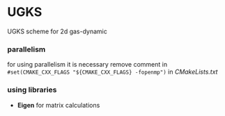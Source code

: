 # UGKS
UGKS scheme for 2d gas-dynamic

### parallelism
for using parallelism it is necessary remove comment in ```#set(CMAKE_CXX_FLAGS "${CMAKE_CXX_FLAGS} -fopenmp")``` in *CMakeLists.txt*

### using libraries
- **Eigen** for matrix calculations

